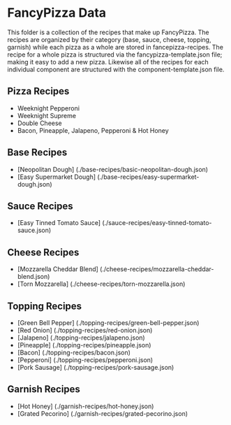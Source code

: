 # FancyPizza Data

This folder is a collection of the recipes that make up FancyPizza. The recipes are organized by their category (base, sauce, cheese, topping, garnish) while each pizza as a whole are stored in fancepizza-recipes. The recipe for a whole pizza is structured via the fancypizza-template.json file; making it easy to add a new pizza. Likewise all of the recipes for each individual component are structured with the component-template.json file.

## Pizza Recipes
- Weeknight Pepperoni
- Weeknight Supreme
- Double Cheese
- Bacon, Pineapple, Jalapeno, Pepperoni & Hot Honey

## Base Recipes
- [Neopolitan Dough] (./base-recipes/basic-neopolitan-dough.json)
- [Easy Supermarket Dough] (./base-recipes/easy-supermarket-dough.json)

## Sauce Recipes
- [Easy Tinned Tomato Sauce] (./sauce-recipes/easy-tinned-tomato-sauce.json)

## Cheese Recipes
- [Mozzarella Cheddar Blend] (./cheese-recipes/mozzarella-cheddar-blend.json)
- [Torn Mozzarella] (./cheese-recipes/torn-mozzarella.json)

## Topping Recipes
- [Green Bell Pepper] (./topping-recipes/green-bell-pepper.json)
- [Red Onion] (./topping-recipes/red-onion.json)
- [Jalapeno] (./topping-recipes/jalapeno.json)
- [Pineapple] (./topping-recipes/pineapple.json)
- [Bacon] (./topping-recipes/bacon.json)
- [Pepperoni] (./topping-recipes/pepperoni.json)
- [Pork Sausage] (./topping-recipes/pork-sausage.json)

## Garnish Recipes
- [Hot Honey] (./garnish-recipes/hot-honey.json)
- [Grated Pecorino] (./garnish-recipes/grated-pecorino.json)